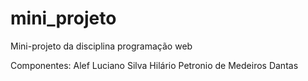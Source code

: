 # mini_projeto

Mini-projeto da disciplina programação web

Componentes:
Alef Luciano Silva
Hilário Petronio de Medeiros Dantas
